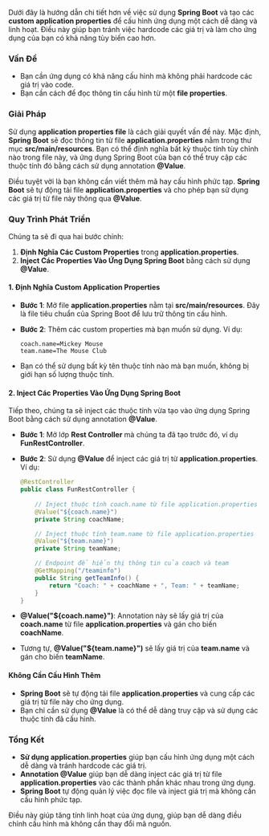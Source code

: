 Dưới đây là hướng dẫn chi tiết hơn về việc sử dụng **Spring Boot** và tạo các **custom application properties** để cấu hình ứng dụng một cách dễ dàng và linh hoạt. Điều này giúp bạn tránh việc hardcode các giá trị và làm cho ứng dụng của bạn có khả năng tùy biến cao hơn.

### **Vấn Đề**

- Bạn cần ứng dụng có khả năng cấu hình mà không phải hardcode các giá trị vào code.
- Bạn cần cách để đọc thông tin cấu hình từ một **file properties**.

### **Giải Pháp**

Sử dụng **application properties file** là cách giải quyết vấn đề này. Mặc định, **Spring Boot** sẽ đọc thông tin từ file **application.properties** nằm trong thư mục **src/main/resources**. Bạn có thể định nghĩa bất kỳ thuộc tính tùy chỉnh nào trong file này, và ứng dụng Spring Boot của bạn có thể truy cập các thuộc tính đó bằng cách sử dụng annotation **@Value**.

Điều tuyệt vời là bạn không cần viết thêm mã hay cấu hình phức tạp. **Spring Boot** sẽ tự động tải file **application.properties** và cho phép bạn sử dụng các giá trị từ file này thông qua **@Value**.

### **Quy Trình Phát Triển**

Chúng ta sẽ đi qua hai bước chính:

1. **Định Nghĩa Các Custom Properties** trong **application.properties**.
2. **Inject Các Properties Vào Ứng Dụng Spring Boot** bằng cách sử dụng **@Value**.

#### **1. Định Nghĩa Custom Application Properties**

- **Bước 1**: Mở file **application.properties** nằm tại **src/main/resources**. Đây là file tiêu chuẩn của Spring Boot để lưu trữ thông tin cấu hình.

- **Bước 2**: Thêm các custom properties mà bạn muốn sử dụng. Ví dụ:

  ```properties
  coach.name=Mickey Mouse
  team.name=The Mouse Club
  ```

- Bạn có thể sử dụng bất kỳ tên thuộc tính nào mà bạn muốn, không bị giới hạn số lượng thuộc tính.

#### **2. Inject Các Properties Vào Ứng Dụng Spring Boot**

Tiếp theo, chúng ta sẽ inject các thuộc tính vừa tạo vào ứng dụng Spring Boot bằng cách sử dụng annotation **@Value**.

- **Bước 1**: Mở lớp **Rest Controller** mà chúng ta đã tạo trước đó, ví dụ **FunRestController**.

- **Bước 2**: Sử dụng **@Value** để inject các giá trị từ **application.properties**. Ví dụ:

  ```java
  @RestController
  public class FunRestController {
      
      // Inject thuộc tính coach.name từ file application.properties
      @Value("${coach.name}")
      private String coachName;

      // Inject thuộc tính team.name từ file application.properties
      @Value("${team.name}")
      private String teamName;

      // Endpoint để hiển thị thông tin của coach và team
      @GetMapping("/teaminfo")
      public String getTeamInfo() {
          return "Coach: " + coachName + ", Team: " + teamName;
      }
  }
  ```

- **@Value("${coach.name}")**: Annotation này sẽ lấy giá trị của **coach.name** từ file **application.properties** và gán cho biến **coachName**.
- Tương tự, **@Value("${team.name}")** sẽ lấy giá trị của **team.name** và gán cho biến **teamName**.

#### **Không Cần Cấu Hình Thêm**

- **Spring Boot** sẽ tự động tải file **application.properties** và cung cấp các giá trị từ file này cho ứng dụng.
- Bạn chỉ cần sử dụng **@Value** là có thể dễ dàng truy cập và sử dụng các thuộc tính đã cấu hình.

### **Tổng Kết**

- **Sử dụng application.properties** giúp bạn cấu hình ứng dụng một cách dễ dàng và tránh hardcode các giá trị.
- **Annotation @Value** giúp bạn dễ dàng inject các giá trị từ file **application.properties** vào các thành phần khác nhau trong ứng dụng.
- **Spring Boot** tự động quản lý việc đọc file và inject giá trị mà không cần cấu hình phức tạp.

Điều này giúp tăng tính linh hoạt của ứng dụng, giúp bạn dễ dàng điều chỉnh cấu hình mà không cần thay đổi mã nguồn.
